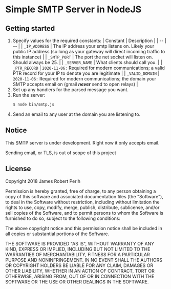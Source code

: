 # Simple SMTP Server in NodeJS

## Getting started
1.  Specify values for the required constants:
    | Constant | Description |
    | -- | -- |
    | `_IP_ADDRESS` | The IP address your smtp listens on. Likely your public IP address (so long as your gateway will direct incoming traffic to this instance) |
    | `_SMTP_PORT` | The port the net socket will listen on. Should always be 25. | 
    | `_SERVER_NAME` | What clients should call you. | 
    | `_PTR_RECORD` | `2020-11-06:` Required for modern communications; a valid PTR record for your IP to denote you are legitimate |
    | `_VALID_DOMAIN` | `2020-11-06:` Required for modern communications; the domain your SMTP accepts email on (gmail ***never*** send to open  relays) |
1.  Set up any handlers for the parsed message you want.
1.  Run the server:
    ```bash
    $ node bin/smtp.js
    ```
1.  Send an email to any user at the domain you are listening to.

## Notice
This SMTP server is under development. Right now it only accepts email.

Sending email, or TLS, is out of scope of this project

## License
Copyright 2018 James Robert Perih

Permission is hereby granted, free of charge, to any person obtaining a copy of this software and associated documentation files (the "Software"), to deal in the Software without restriction, including without limitation the rights to use, copy, modify, merge, publish, distribute, sublicense, and/or sell copies of the Software, and to permit persons to whom the Software is furnished to do so, subject to the following conditions:

The above copyright notice and this permission notice shall be included in all copies or substantial portions of the Software.

THE SOFTWARE IS PROVIDED "AS IS", WITHOUT WARRANTY OF ANY KIND, EXPRESS OR IMPLIED, INCLUDING BUT NOT LIMITED TO THE WARRANTIES OF MERCHANTABILITY, FITNESS FOR A PARTICULAR PURPOSE AND NONINFRINGEMENT. IN NO EVENT SHALL THE AUTHORS OR COPYRIGHT HOLDERS BE LIABLE FOR ANY CLAIM, DAMAGES OR OTHER LIABILITY, WHETHER IN AN ACTION OF CONTRACT, TORT OR OTHERWISE, ARISING FROM, OUT OF OR IN CONNECTION WITH THE SOFTWARE OR THE USE OR OTHER DEALINGS IN THE SOFTWARE.